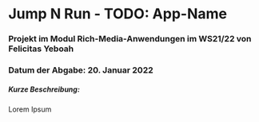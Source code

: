 # Jump N Run - TODO: App-Name

### Projekt im Modul Rich-Media-Anwendungen im WS21/22 von Felicitas Yeboah

### Datum der Abgabe:   20. Januar 2022

##### Kurze Beschreibung:

Lorem Ipsum